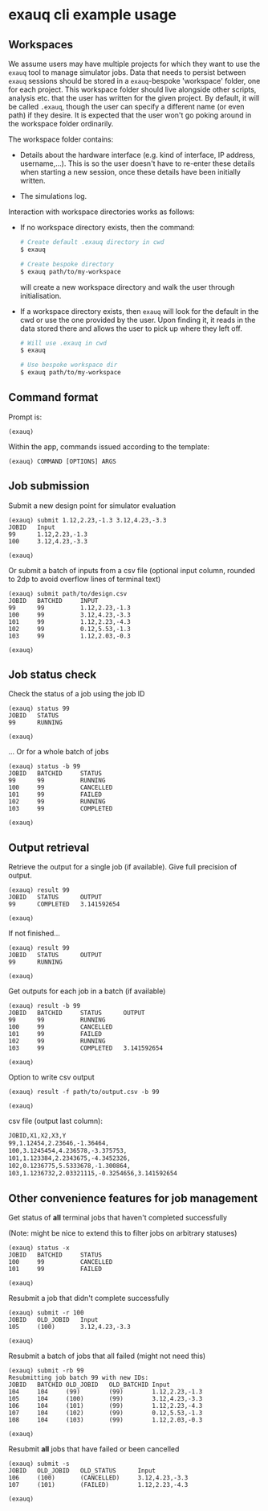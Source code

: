 # exauq cli example usage

## Workspaces

We assume users may have multiple projects for which they want to use the `exauq` tool
to manage simulator jobs. Data that needs to persist between `exauq` sessions should be
stored in a `exauq`-bespoke 'workspace' folder, one for each project. This
workspace folder should live alongside other scripts, analysis etc. that the user has
written for the given project. By default, it will be called `.exauq`, though the user
can specify a different name (or even path) if they desire. It is expected that the user
won't go poking around in the workspace folder ordinarily.

The workspace folder contains:

- Details about the hardware interface (e.g. kind of interface, IP address, username,...).
  This is so the user doesn't have to re-enter these details when starting a new session,
  once these details have been initially written.

- The simulations log.

Interaction with workspace directories works as follows:

- If no workspace directory exists, then the command:
  
  ```bash
  # Create default .exauq directory in cwd
  $ exauq

  # Create bespoke directory
  $ exauq path/to/my-workspace
  ```
  
  will create a new workspace directory and walk the user through initialisation.

- If a workspace directory exists, then `exauq` will look for the default in the cwd or
  use the one provided by the user. Upon finding it, it reads in the data stored there
  and allows the user to pick up where they left off.

  ```bash
  # Will use .exauq in cwd
  $ exauq

  # Use bespoke workspace dir
  $ exauq path/to/my-workspace
  ```

## Command format

Prompt is:
```
(exauq)
```

Within the app, commands issued according to the template:

```
(exauq) COMMAND [OPTIONS] ARGS
```

## Job submission

Submit a new design point for simulator evaluation

```
(exauq) submit 1.12,2.23,-1.3 3.12,4.23,-3.3
JOBID   Input
99      1.12,2.23,-1.3
100     3.12,4.23,-3.3

(exauq)
```

Or submit a batch of inputs from a csv file (optional input column, rounded to 2dp to avoid
overflow lines of terminal text)

```
(exauq) submit path/to/design.csv
JOBID   BATCHID     INPUT
99      99          1.12,2.23,-1.3
100     99          3.12,4.23,-3.3
101     99          1.12,2.23,-4.3
102     99          0.12,5.53,-1.3
103     99          1.12,2.03,-0.3

(exauq)
```

## Job status check

Check the status of a job using the job ID
```
(exauq) status 99
JOBID   STATUS
99      RUNNING

(exauq)
```

... Or for a whole batch of jobs
```
(exauq) status -b 99
JOBID   BATCHID     STATUS
99      99          RUNNING
100     99          CANCELLED
101     99          FAILED
102     99          RUNNING
103     99          COMPLETED

(exauq)
```

## Output retrieval

Retrieve the output for a single job (if available). Give full precision of output.
```
(exauq) result 99
JOBID   STATUS      OUTPUT
99      COMPLETED   3.141592654

(exauq)
```

If not finished...

```
(exauq) result 99
JOBID   STATUS      OUTPUT
99      RUNNING

(exauq)
```

Get outputs for each job in a batch (if available)

```
(exauq) result -b 99
JOBID   BATCHID     STATUS      OUTPUT
99      99          RUNNING     
100     99          CANCELLED     
101     99          FAILED     
102     99          RUNNING     
103     99          COMPLETED   3.141592654

(exauq)
```

Option to write csv output
```
(exauq) result -f path/to/output.csv -b 99

(exauq)
```

csv file (output last column):
```txt
JOBID,X1,X2,X3,Y
99,1.12454,2.23646,-1.36464,
100,3.1245454,4.236578,-3.375753,
101,1.123384,2.2343675,-4.3452326,
102,0.1236775,5.5333678,-1.300864,
103,1.1236732,2.03321115,-0.3254656,3.141592654
```

## Other convenience features for job management

Get status of **all** terminal jobs that haven't completed successfully

(Note: might be nice to extend this to filter jobs on arbitrary statuses)

```
(exauq) status -x
JOBID   BATCHID     STATUS
100     99          CANCELLED
101     99          FAILED

(exauq)
```

Resubmit a job that didn't complete successfully
```
(exauq) submit -r 100
JOBID   OLD_JOBID   Input
105     (100)       3.12,4.23,-3.3

(exauq)
```

Resubmit a batch of jobs that all failed (might not need this)
```
(exauq) submit -rb 99
Resubmitting job batch 99 with new IDs:
JOBID   BATCHID OLD_JOBID   OLD_BATCHID Input
104     104     (99)        (99)        1.12,2.23,-1.3
105     104     (100)       (99)        3.12,4.23,-3.3
106     104     (101)       (99)        1.12,2.23,-4.3
107     104     (102)       (99)        0.12,5.53,-1.3
108     104     (103)       (99)        1.12,2.03,-0.3

(exauq)
```

Resubmit **all** jobs that have failed or been cancelled
```
(exauq) submit -s
JOBID   OLD_JOBID   OLD_STATUS      Input
106     (100)       (CANCELLED)     3.12,4.23,-3.3
107     (101)       (FAILED)        1.12,2.23,-4.3

(exauq)
```
